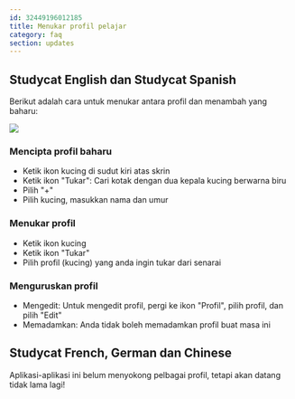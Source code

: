 ```yaml
---
id: 32449196012185
title: Menukar profil pelajar
category: faq
section: updates
---
```


## Studycat English dan Studycat Spanish

Berikut adalah cara untuk menukar antara profil dan menambah yang baharu:

![](https://help.studycat.com/hc/article_attachments/32456628954137)

### Mencipta profil baharu

- Ketik ikon kucing di sudut kiri atas skrin
- Ketik ikon "Tukar": Cari kotak dengan dua kepala kucing berwarna biru
- Pilih "+"
- Pilih kucing, masukkan nama dan umur

### Menukar profil

- Ketik ikon kucing
- Ketik ikon "Tukar"
- Pilih profil (kucing) yang anda ingin tukar dari senarai

### Menguruskan profil

- Mengedit: Untuk mengedit profil, pergi ke ikon "Profil", pilih profil, dan pilih "Edit"
- Memadamkan: Anda tidak boleh memadamkan profil buat masa ini

## Studycat French, German dan Chinese

Aplikasi-aplikasi ini belum menyokong pelbagai profil, tetapi akan datang tidak lama lagi!